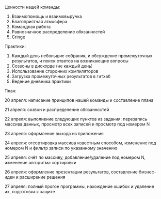 Ценности нашей команды:
1. Взаимопомощь и взаимовыручка
2. Благоприятная атмосфера
3. Командная работа
4. Равнозначное распределение обязанностей
5. Cringe

Практики:
1. Каждый день небольшие собрания, и обсуждение промежуточных результатов, и поиск ответов на возникающие вопросы
2. Созвоны в дискорде (не каждый день)
3. Использование сторонних компиляторов
4. Загрузка промежуточных результатов в гитхаб
5. Ведение дневника практики

План:

20 апреля: написание принципов нашей команды и составление плана

21 апреля: созвон и распределение обязанностей 

22 апреля: выполнение следующих пунктов из задания: перезапись массива данных, просмотр всех записей и просмотр под номером N

23 апреля: оформление выхода из приложения

24 апреля: отсортировка массива известным способом, изменение под номером N и фильтр записи по указанному значению

25 апреля: счёт по массиву, добавление/удаление под номером N, изменение алгоритма сортировки

26 апреля: оформление презентации результатов, составление бмзнес-идеи и расширение решения

27 апреля: полный прогон программы, нахождение ошибок и удаление их, подготовка к защите 

